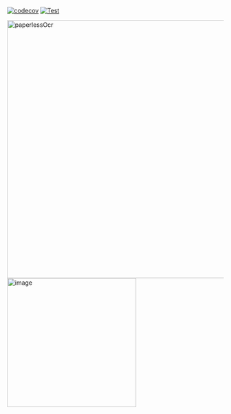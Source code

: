 [![codecov](https://codecov.io/gh/ANcpLua/PaperlessJava/branch/master/graph/badge.svg?token=1GTYOQ4SVI)](https://codecov.io/gh/ANcpLua/PaperlessJava) 
[![Test](https://github.com/ANcpLua/PaperlessJava/actions/workflows/test.yml/badge.svg?branch=master)](https://github.com/ANcpLua/PaperlessJava/actions/workflows/test.yml)

<p align="left">
  <img src="https://github.com/user-attachments/assets/667f377d-5b32-4c5d-9c39-b09ecf29a294" alt="paperlessOcr" width="600"/>
  <img src="https://github.com/user-attachments/assets/278639f4-9868-4358-b538-f41b6ce5d014" alt="image" width="300"/>
</p>
